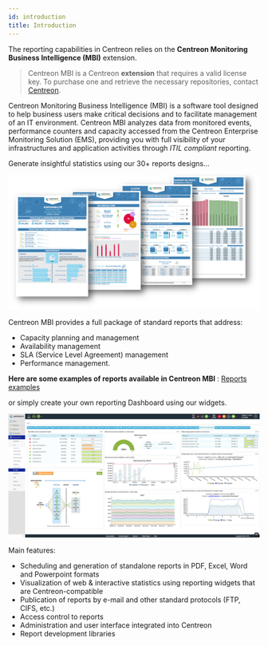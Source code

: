 ```yaml
---
id: introduction
title: Introduction
---
```


The reporting capabilities in Centreon relies on the **Centreon Monitoring Business Intelligence (MBI)** extension.

> Centreon MBI is a Centreon **extension** that requires a valid license key. To
> purchase one and retrieve the necessary repositories, contact
> [Centreon](sales@centreon.com).

Centreon Monitoring Business Intelligence (MBI) is a software tool
designed to help business users make critical decisions and to
facilitate management of an IT environment. Centreon MBI analyzes data
from monitored events, performance counters and capacity accessed from
the Centreon Enterprise Monitoring Solution (EMS), providing you with
full visibility of your infrastructures and application activities
through *ITIL compliant* reporting. 


Generate insightful statistics using our 30+ reports designs\...

![image](../assets/reporting/first_page.png)

Centreon MBI provides a full package of standard reports that address:

-   Capacity planning and management
-   Availability management
-   SLA (Service Level Agreement) management
-   Performance management.

**Here are some examples of reports available in Centreon MBI** : [Reports examples](../assets/reporting/Centreon-MBI-Samples-of-Reports.pdf)

or simply create your own reporting Dashboard using our widgets.

![image](../assets/reporting/dashboard.png)

Main features:

-   Scheduling and generation of standalone reports in PDF, Excel, Word
    and Powerpoint formats
-   Visualization of web & interactive statistics using reporting
    widgets that are Centreon-compatible
-   Publication of reports by e-mail and other standard protocols (FTP,
    CIFS, etc.)
-   Access control to reports
-   Administration and user interface integrated into Centreon
-   Report development libraries
